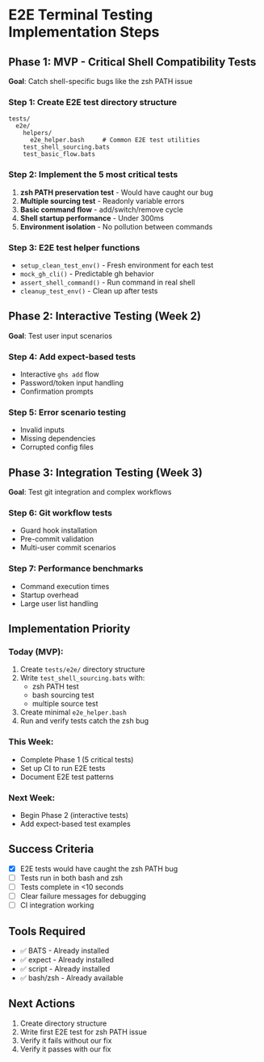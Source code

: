 # E2E Terminal Testing Implementation Steps

## Phase 1: MVP - Critical Shell Compatibility Tests
**Goal**: Catch shell-specific bugs like the zsh PATH issue

### Step 1: Create E2E test directory structure
```
tests/
  e2e/
    helpers/
      e2e_helper.bash     # Common E2E test utilities
    test_shell_sourcing.bats
    test_basic_flow.bats
```

### Step 2: Implement the 5 most critical tests
1. **zsh PATH preservation test** - Would have caught our bug
2. **Multiple sourcing test** - Readonly variable errors
3. **Basic command flow** - add/switch/remove cycle
4. **Shell startup performance** - Under 300ms
5. **Environment isolation** - No pollution between commands

### Step 3: E2E test helper functions
- `setup_clean_test_env()` - Fresh environment for each test
- `mock_gh_cli()` - Predictable gh behavior
- `assert_shell_command()` - Run command in real shell
- `cleanup_test_env()` - Clean up after tests

## Phase 2: Interactive Testing (Week 2)
**Goal**: Test user input scenarios

### Step 4: Add expect-based tests
- Interactive `ghs add` flow
- Password/token input handling
- Confirmation prompts

### Step 5: Error scenario testing
- Invalid inputs
- Missing dependencies
- Corrupted config files

## Phase 3: Integration Testing (Week 3)
**Goal**: Test git integration and complex workflows

### Step 6: Git workflow tests
- Guard hook installation
- Pre-commit validation
- Multi-user commit scenarios

### Step 7: Performance benchmarks
- Command execution times
- Startup overhead
- Large user list handling

## Implementation Priority

### Today (MVP):
1. Create `tests/e2e/` directory structure
2. Write `test_shell_sourcing.bats` with:
   - zsh PATH test
   - bash sourcing test
   - multiple source test
3. Create minimal `e2e_helper.bash`
4. Run and verify tests catch the zsh bug

### This Week:
- Complete Phase 1 (5 critical tests)
- Set up CI to run E2E tests
- Document E2E test patterns

### Next Week:
- Begin Phase 2 (interactive tests)
- Add expect-based test examples

## Success Criteria
- [x] E2E tests would have caught the zsh PATH bug
- [ ] Tests run in both bash and zsh
- [ ] Tests complete in <10 seconds
- [ ] Clear failure messages for debugging
- [ ] CI integration working

## Tools Required
- ✅ BATS - Already installed
- ✅ expect - Already installed  
- ✅ script - Already installed
- ✅ bash/zsh - Already available

## Next Actions
1. Create directory structure
2. Write first E2E test for zsh PATH issue
3. Verify it fails without our fix
4. Verify it passes with our fix